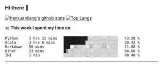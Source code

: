 ### Hi there 👋

<!--
**hanxuanliang/hanxuanliang** is a ✨ _special_ ✨ repository because its `README.md` (this file) appears on your GitHub profile.

Here are some ideas to get you started:

- 🔭 I’m currently working on ...
- 🌱 I’m currently learning ...
- 👯 I’m looking to collaborate on ...
- 🤔 I’m looking for help with ...
- 💬 Ask me about ...
- 📫 How to reach me: ...
- 😄 Pronouns: ...
- ⚡ Fun fact: ...
-->
[![hanxuanliang's github stats](https://github-readme-stats.vercel.app/api?username=hanxuanliang&count_private=true&show_icons=true)](https://github.com/anuraghazra/github-readme-stats)
[![Top Langs](https://github-readme-stats.vercel.app/api/top-langs/?username=hanxuanliang&layout=compact)](https://github.com/anuraghazra/github-readme-stats)

📊 **This week I spent my time on**
<!--START_SECTION:waka-->
```text
Python     3 hrs 25 mins   ███████████░░░░░░░░░░░░░░   43.38 % 
Scala      3 hrs 6 mins    ██████████░░░░░░░░░░░░░░░   39.43 % 
Markdown   56 mins         ███░░░░░░░░░░░░░░░░░░░░░░   11.88 % 
Other      23 mins         █▒░░░░░░░░░░░░░░░░░░░░░░░   04.88 % 
INI        1 min           ░░░░░░░░░░░░░░░░░░░░░░░░░   00.40 % 
```
<!--END_SECTION:waka-->

***